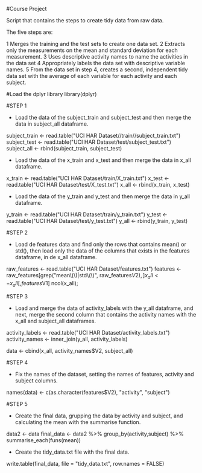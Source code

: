#Course Project

Script that contains the steps to create tidy data from raw data.

The five steps are:

1 Merges the training and the test sets to create one data set.
2 Extracts only the measurements on the mean and standard deviation for each measurement. 
3 Uses descriptive activity names to name the activities in the data set
4 Appropriately labels the data set with descriptive variable names. 
5 From the data set in step 4, creates a second, independent tidy data set with the average of each variable for each activity and each subject.


#Load the dplyr library
library(dplyr)

#STEP 1

* Load the data of the subject_train and subject_test and then merge the data in subject_all dataframe.

subject_train <- read.table("UCI HAR Dataset//train//subject_train.txt")
subject_test <- read.table("UCI HAR Dataset/test/subject_test.txt")
subject_all <- rbind(subject_train, subject_test)

* Load the data of the x_train and x_test and then merge the data in  x_all dataframe.

x_train <- read.table("UCI HAR Dataset/train/X_train.txt")
x_test <- read.table("UCI HAR Dataset/test/X_test.txt")
x_all <- rbind(x_train, x_test)

* Load the data of the y_train and y_test and then merge the data in y_all dataframe.

y_train <- read.table("UCI HAR Dataset/train/y_train.txt")
y_test <- read.table("UCI HAR Dataset/test/y_test.txt")
y_all <- rbind(y_train, y_test)

#STEP 2

* Load de features data  and find only the rows that contains mean() or std(), then load only the data of the columns that exists in the features dataframe, in de x_all dataframe.

raw_features <- read.table("UCI HAR Dataset/features.txt")
features <- raw_features[grep("mean\\(\\)|std\\(\\)", raw_features$V2),]
x_all <- x_all[,features$V1]
ncol(x_all);

#STEP 3

* Load and merge the data of activity_labels with the y_all dataframe, and next, merge the second column that contains the activity names with the x_all and subject_all dataframes.

activity_labels <- read.table("UCI HAR Dataset/activity_labels.txt")
activity_names <- inner_join(y_all, activity_labels)

data <- cbind(x_all, activity_names$V2, subject_all)

#STEP 4

* Fix the names of the dataset, setting the names of features, activity and subject columns.

names(data) <- c(as.character(features$V2), "activity", "subject")

#STEP 5

* Create the final data, grupping the data by activity and subject, and calculating the mean with the summarise function.

data2 <- data
final_data <- data2 %>% group_by(activity,subject) %>% summarise_each(funs(mean))

* Create the tidy_data.txt file with the final data.

write.table(final_data, file = "tidy_data.txt", row.names = FALSE)